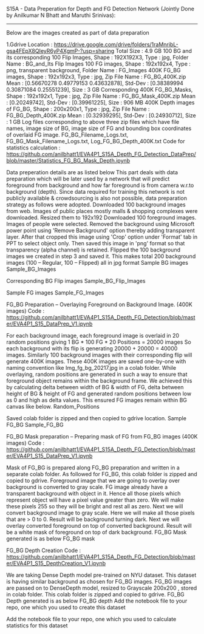 S15A - Data Preperation for Depth and FG Detection Network (Jointly Done by Anilkumar N Bhatt and Maruthi Srinivas):

------------------------------------

Below are the images created as part of data preparation

 1.Gdrive Location : https://drive.google.com/drive/folders/1raMnribL-gsa4FEpX8QIeyR6yP4XgmP-?usp=sharing
Total Size : 4.9 GB
100 BG and its corresponding 100 Flip Images, Shape : 192X192X3, Type : jpg, Folder Name : BG_and_Its Flip Images
100 FG images, Shape : 192x192x4, Type : png, transparent background, Folder Name : FG_Images
400K FG_BG images, Shape : 192x192x3, Type : jpg, Zip File Name : FG_BG_400K.zip
Mean : [0.56670278 0.49779153 0.43632878], Std-Dev : [0.38389994 0.30871084 0.25551239], Size : 3 GB
Corresponding 400K FG_BG_Masks, Shape : 192x192x1, Type : jpg, Zip File Name : FG_BG_Mask_400K.zip
Mean : [0.20249742], Std-Dev : [0.39961225], Size : 906 MB
400K Depth images of FG_BG, Shape : 200x200x1, Type : jpg, Zip File Name : FG_BG_Depth_400K.zip
Mean : [0.32939295], Std-Dev : [0.24930712], Size : 1 GB
Log files corresponding to above three zip files which have file names, image size of BG, image size of FG and bounding box coordinates of overlaid FG image.
FG_BG_Filename_Logs.txt, FG_BG_Mask_Filename_Logs.txt, Log_FG_BG_Depth_400K.txt
Code for statistics calculation : https://github.com/anilbhatt1/EVA4P1_S15A_Depth_FG_Detection_DataPrep/blob/master/Statistics_FG_BG_Mask_Depth.ipynb

Data preperation details are as listed below
This part deals with data preparation which will be later used by a network that will predict foreground from background and how far foreground is from camera w.r.to background (depth).
Since data required for training this network is not publicly available & crowdsourcing is also not possible, data preparation strategy as follows were adopted.
Downloaded 100 background images from web. Images of public places mostly malls & shopping complexes were downloaded. Resized them to 192x192
Downloaded 100 foreground images. Images of people were selected. Removed the background using Microsoft power point using 'Remove Background' option thereby adding transparent layer. After that cropped this image using 'Crop' option under 'Format' tab in PPT to select object only. Then saved this image in 'png' format so that transparency (alpha channel) is retained.
Flipped the 100 background images we created in step 3 and saved it. This makes total 200 background images (100 – Regular, 100 – Flipped) all in jpg format
Sample BG images
Sample_BG_Images

Corresponding BG Flip images
Sample_BG_Flip_Images

Sample FG images
Sample_FG_Images

FG_BG Preparation – Overlaying Foreground on Background Image. (400K images)
Code : https://github.com/anilbhatt1/EVA4P1_S15A_Depth_FG_Detection/blob/master/EVA4P1_S15_DataPrep_V1.ipynb

For each background image, each foreground image is overlaid in 20 random positions giving 1 BG * 100 FG * 20 Positions = 20000 images
So each background with its flip is generating 20000 + 20000 = 40000 images.
Similarly 100 background images with their corresponding flip will generate 400K images.
These 400K images are saved one-by-one with naming convention like Img_fg_bg_20217.jpg in a colab folder.
While overlaying, random positions are generated in such a way to ensure that foreground object remains within the background frame. We achieved this by calculating delta between width of BG & width of FG, delta between height of BG & height of FG and generated random positions between low as 0 and high as delta values. This ensured FG images remain within BG canvas like below.
Random_Positions

Saved colab folder is zipped and then copied to gdrive location.
Sample FG_BG
Sample_FG_BG

FG_BG Mask preparation – Preparing mask of FG from FG_BG images (400K images)
Code : https://github.com/anilbhatt1/EVA4P1_S15A_Depth_FG_Detection/blob/master/EVA4P1_S15_DataPrep_V1.ipynb

Mask of FG_BG is prepared along FG_BG preparation and written in a separate colab folder.
As followed for FG_BG, this colab folder is zipped and copied to gdrive.
Foreground image that we are going to overlay over background is converted to gray scale. FG image already have a transparent background with object in it.
Hence all those pixels which represent object will have a pixel value greater than zero. We will make these pixels 255 so they will be bright and rest all as zero.
Next we will convert background image to gray scale. Here we will make all those pixels that are > 0 to 0. Result will be background turning dark.
Next we will overlay converted foreground on top of converted background.
Result will be a white mask of foreground on top of dark background.
FG_BG Mask generated is as below
FG_BG mask

FG_BG Depth Creation
Code : https://github.com/anilbhatt1/EVA4P1_S15A_Depth_FG_Detection/blob/master/EVA4P1_S15_DepthCreation_V1.ipynb

We are taking Dense Depth model pre-trained on NYU dataset. This dataset is having similar background as chosen for FG_BG images.
FG_BG images are passed on to DenseDepth model, resized to Grayscale 200x200 , stored in colab folder.
This colab folder is zipped and copied to gdrive.
FG_BG Depth generated is as below
FG_BG depth
Add the notebook file to your repo, one which you used to create this dataset

Add the notebook file to your repo, one which you used to calculate statistics for this dataset
